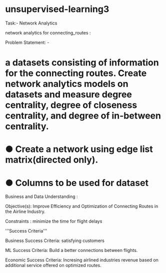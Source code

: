 # unsupervised-learning3
Task:- Network Analytics

network analytics for connecting_routes :


Problem Statement: -
# a datasets consisting of information for the connecting routes. Create network analytics models on datasets and measure degree centrality, degree of closeness centrality, and degree of in-between centrality.
# ●	Create a network using edge list matrix(directed only).
# ●	Columns to be used for dataset
 


Business and Data Understanding :

Objective(s): Improve Efficiency and Optimization of Connecting Routes in the Airline Industry.

Constraints : minimize the time for flight delays 
    

'''Success Criteria'''

Business Success Criteria: satisfying customers

ML Success Criteria: Build a better connections between flights.       

Economic Success Criteria: Incresing airlined industries revenue based on additional service offered on optimized routes.
